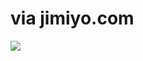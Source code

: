 <!--
id: 13091836
link: http://tumblr.atmos.org/post/13091836/via-jimiyo-com
slug: via-jimiyo-com
date: Tue Sep 25 2007 11:55:22 GMT-0700 (PDT)
publish: 2007-09-025
tags: 
title: via jimiyo.com
-->


via jimiyo.com
==============

![](http://25.media.tumblr.com/13091836_500.jpg)

